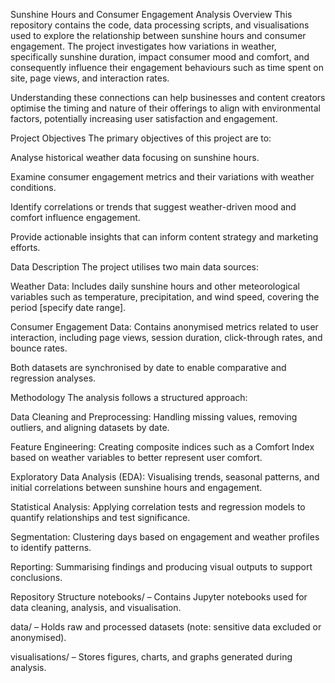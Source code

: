 Sunshine Hours and Consumer Engagement Analysis
Overview
This repository contains the code, data processing scripts, and visualisations used to explore the relationship between sunshine hours and consumer engagement. The project investigates how variations in weather, specifically sunshine duration, impact consumer mood and comfort, and consequently influence their engagement behaviours such as time spent on site, page views, and interaction rates.

Understanding these connections can help businesses and content creators optimise the timing and nature of their offerings to align with environmental factors, potentially increasing user satisfaction and engagement.

Project Objectives
The primary objectives of this project are to:

Analyse historical weather data focusing on sunshine hours.

Examine consumer engagement metrics and their variations with weather conditions.

Identify correlations or trends that suggest weather-driven mood and comfort influence engagement.

Provide actionable insights that can inform content strategy and marketing efforts.

Data Description
The project utilises two main data sources:

Weather Data: Includes daily sunshine hours and other meteorological variables such as temperature, precipitation, and wind speed, covering the period [specify date range].

Consumer Engagement Data: Contains anonymised metrics related to user interaction, including page views, session duration, click-through rates, and bounce rates.

Both datasets are synchronised by date to enable comparative and regression analyses.

Methodology
The analysis follows a structured approach:

Data Cleaning and Preprocessing: Handling missing values, removing outliers, and aligning datasets by date.

Feature Engineering: Creating composite indices such as a Comfort Index based on weather variables to better represent user comfort.

Exploratory Data Analysis (EDA): Visualising trends, seasonal patterns, and initial correlations between sunshine hours and engagement.

Statistical Analysis: Applying correlation tests and regression models to quantify relationships and test significance.

Segmentation: Clustering days based on engagement and weather profiles to identify patterns.

Reporting: Summarising findings and producing visual outputs to support conclusions.

Repository Structure
notebooks/ – Contains Jupyter notebooks used for data cleaning, analysis, and visualisation.

data/ – Holds raw and processed datasets (note: sensitive data excluded or anonymised).


visualisations/ – Stores figures, charts, and graphs generated during analysis.
